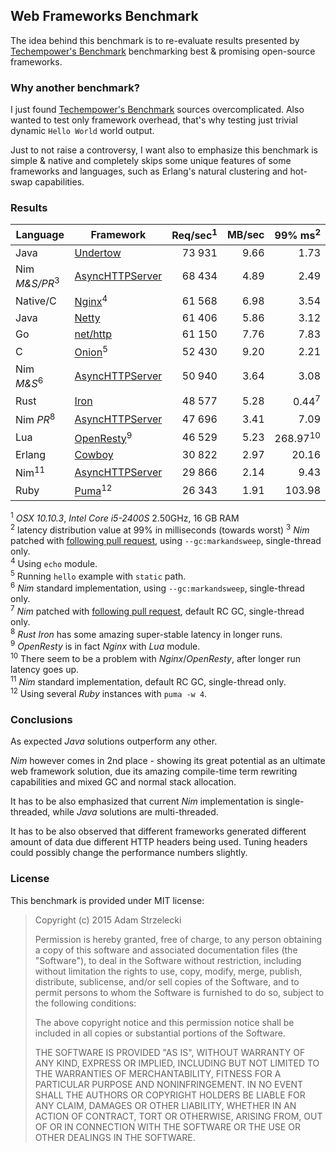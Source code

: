 Web Frameworks Benchmark
------------------------
[techempower]: https://www.techempower.com/benchmarks/

The idea behind this benchmark is to re-evaluate results presented by
[Techempower's Benchmark][techempower] benchmarking best & promising
open-source frameworks.


### Why another benchmark?

I just found [Techempower's Benchmark][techempower] sources overcomplicated.
Also wanted to test only framework overhead, that's why testing just trivial
dynamic `Hello World` world output.

Just to not raise a controversy, I want also to emphasize this benchmark is
simple & native and completely skips some unique features of some frameworks
and languages, such as Erlang's natural clustering and hot-swap capabilities.


### Results

[undertow]: http://undertow.io
[netty]: http://netty.io
[go]: http://golang.org/pkg/net/http/
[onion]: https://github.com/davidmoreno/onion
[cowboy]: http://ninenines.eu/docs/en/cowboy/1.0/guide/getting_started/
[nim]: http://nim-lang.org
[puma]: http://puma.io
[echo]: http://wiki.nginx.org/HttpEchoModule
[resty]: http://openresty.org
[iron]: http://ironframework.io
[pull]: https://github.com/Araq/Nim/pull/2244

|  Language    |        Framework        | Req/sec<sup>1</sup> |MB/sec| 99% ms<sup>2</sup>|
| ------------ | ---------------------------------- | --------:| ----:| ------:|
| Java         | [Undertow][undertow]               |  73 931  | 9.66 |   1.73 |
| Nim *M&S/PR*<sup>3</sup> | [AsyncHTTPServer][nim] |  68 434  | 4.89 |   2.49 |
| Native/C     | [Nginx][echo]<sup>4</sup>          |  61 568  | 6.98 |   3.54 |
| Java         | [Netty][netty]                     |  61 406  | 5.86 |   3.12 |
| Go           | [net/http][go]                     |  61 150  | 7.76 |   7.83 |
| C            | [Onion][onion]<sup>5</sup>         |  52 430  | 9.20 |   2.21 |
| Nim *M&S*<sup>6</sup>    | [AsyncHTTPServer][nim] |  50 940  | 3.64 |   3.08 |
| Rust         | [Iron][iron]                       |  48 577  | 5.28 |   0.44<sup>7</sup> |
| Nim *PR*<sup>8</sup>     | [AsyncHTTPServer][nim] |  47 696  | 3.41 |   7.09 |
| Lua          | [OpenResty][resty]<sup>9</sup>     |  46 529  | 5.23 | 268.97<sup>10</sup> |
| Erlang       | [Cowboy][cowboy]                   |  30 822  | 2.97 |  20.16 |
| Nim<sup>11</sup>         | [AsyncHTTPServer][nim] |  29 866  | 2.14 |   9.43 |
| Ruby         | [Puma][puma]<sup>12</sup>          |  26 343  | 1.91 | 103.98 |

<sup>1</sup> *OSX 10.10.3*, *Intel Core i5-2400S* 2.50GHz, 16 GB RAM  
<sup>2</sup> latency distribution value at 99% in milliseconds (towards worst)
<sup>3</sup> *Nim* patched with [following pull request][pull],
             using `--gc:markandsweep`, single-thread only.  
<sup>4</sup> Using `echo` module.  
<sup>5</sup> Running `hello` example with `static` path.  
<sup>6</sup> *Nim* standard implementation,
             using `--gc:markandsweep`, single-thread only.  
<sup>7</sup> *Nim* patched with [following pull request][pull],
             default RC GC, single-thread only.  
<sup>8</sup> *Rust* *Iron* has some amazing super-stable latency
             in longer runs.  
<sup>9</sup> *OpenResty* is in fact *Nginx* with *Lua* module.  
<sup>10</sup> There seem to be a problem with *Nginx*/*OpenResty*, after longer
             run latency goes up.  
<sup>11</sup> *Nim* standard implementation,
             default RC GC, single-thread only.  
<sup>12</sup> Using several *Ruby* instances with `puma -w 4`.  


### Conclusions

As expected *Java* solutions outperform any other.

*Nim* however comes in 2nd place - showing its great potential as an ultimate
web framework solution, due its amazing compile-time term rewriting
capabilities and mixed GC and normal stack allocation.

It has to be also emphasized that current *Nim* implementation is
single-threaded, while *Java* solutions are multi-threaded.

It has to be also observed that different frameworks generated different amount
of data due different HTTP headers being used. Tuning headers could possibly
change the performance numbers slightly.

### License

This benchmark is provided under MIT license:

> Copyright (c) 2015 Adam Strzelecki
>
> Permission is hereby granted, free of charge, to any person obtaining
> a copy of this software and associated documentation files (the
> "Software"), to deal in the Software without restriction, including
> without limitation the rights to use, copy, modify, merge, publish,
> distribute, sublicense, and/or sell copies of the Software, and to
> permit persons to whom the Software is furnished to do so, subject to
> the following conditions:
> 
> The above copyright notice and this permission notice shall be
> included in all copies or substantial portions of the Software.
> 
> THE SOFTWARE IS PROVIDED "AS IS", WITHOUT WARRANTY OF ANY KIND,
> EXPRESS OR IMPLIED, INCLUDING BUT NOT LIMITED TO THE WARRANTIES OF
> MERCHANTABILITY, FITNESS FOR A PARTICULAR PURPOSE AND
> NONINFRINGEMENT. IN NO EVENT SHALL THE AUTHORS OR COPYRIGHT HOLDERS BE
> LIABLE FOR ANY CLAIM, DAMAGES OR OTHER LIABILITY, WHETHER IN AN ACTION
> OF CONTRACT, TORT OR OTHERWISE, ARISING FROM, OUT OF OR IN CONNECTION
> WITH THE SOFTWARE OR THE USE OR OTHER DEALINGS IN THE SOFTWARE.
